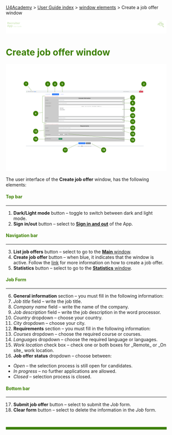 [U4Academy](../../README.md) > [User Guide index](../README.md) > [window elements](README.md) > Create a job offer window

![banner](../../attachments/peque.png)

# <span style="color:#3C8000">Create job offer window</span>

![mainwindow](../../attachments/createjobwindowRA.png)

The user interface of the **Create job offer** window, has the following elements:

#### <span style="color:#3C8000">Top bar</span>

---
<ol>
<li> <b>Dark/Light mode</b> button – toggle to switch between dark and light mode.</li>
<li> <b>Sign in/out</b> button – select to <a href="../How-to/How-to-authenticate.md"><b>Sign in and out</b></a> of the App.</li>
</ol>

#### <span style="color:#3C8000">Navigation bar</span>

---

<ol start="3">
<li> <b>List job offers</b> button – select to go to the <a href="Main-window.md"><b>Main</b> window</a>.</li>
<li> <b>Create job offer</b> button – when blue, it indicates that the window is active. Follow the <a href="../How-to/How-to-create-a-job-offer.md">link</a> for more information on how to create a job offer.</li>
<li> <b>Statistics</b> button – select to go to the <a href="Statistics-window.md"><b>Statistics</b> window</a>.</li>
</ol>

#### <span style="color:#3C8000">Job Form</span>

---

<ol start="6">
<li> <b>General information</b> section – you must fill in the following information:</li>
<li> <i>Job title</i> field – write the job title.</li>
<li> <i>Company name</i> field – write the name of the company.</li>
<li> <i>Job description</i> field – write the job description in the word processor.</li>
<li> <i>Country</i> dropdown – choose your country.</li>
<li> <i>City</i> dropdown – choose your city.</li>
<li> <b>Requirements</b> section – you must fill in the following information:</li>
<li> <i>Courses</i> dropdown – choose the required course or courses.</li>
<li> <i>Languages</i> dropdown – choose the required language or languages.</li>
<li> <i>Work location</i> check box – check one or both boxes for _Remote_ or _On site_ work location.</li>
<li> <b>Job offer status</b> dropdown – choose between:
</ol>

<ul>
<li> <i>Open</i> – the selection process is still open for candidates.</li>
<li> <i>In progress</i> – no further applications are allowed.</li>
<li> <i>Closed</i> – selection process is closed.</li>
</ul>


#### <span style="color:#3C8000">Bottom bar</span>

---

<ol start="17">
<li> <b>Submit job offer</b> button – select to submit the <i>Job</i> form.</li>
<li> <b>Clear form</b> button – select to delete the information in the <i>Job</i> form.</li>

</ol>

<br>
<hr style="height:8px;background-color:#3C8000">
